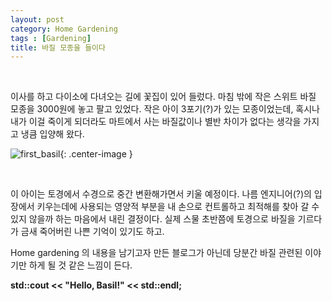 ```yaml
---
layout: post
category: Home Gardening
tags : [Gardening]
title: 바질 모종을 들이다
---
```


<br/>

이사를 하고 다이소에 다녀오는 길에 꽃집이 있어 들렀다. 마침 밖에 작은 스위트 바질 모종을 3000원에 놓고 팔고 있었다. 작은 아이 3포기(?)가 있는 모종이었는데, 혹시나 내가 이걸 죽이게 되더라도 마트에서 사는 바질값이나 별반 차이가 없다는 생각을 가지고 냉큼 입양해 왔다.


![first_basil](https://s3.ap-northeast-2.amazonaws.com/image.hankyul.io/2018032801.jpg){: .center-image }

<br/>

이 아이는 토경에서 수경으로 중간 변환해가면서 키울 예정이다. 나름 엔지니어(?)의 입장에서 키우는데에 사용되는 영양적 부분을 내 손으로 컨트롤하고 최적해를 찾아 갈 수 있지 않을까 하는 마음에서 내린 결정이다. 실제 스물 초반쯤에 토경으로 바질을 기르다가 금새 죽어버린 나쁜 기억이 있기도 하고.

Home gardening 의 내용을 남기고자 만든 블로그가 아닌데 당분간 바질 관련된 이야기만 하게 될 것 같은 느낌이 든다.

**std::cout << "Hello, Basil!" << std::endl;**
